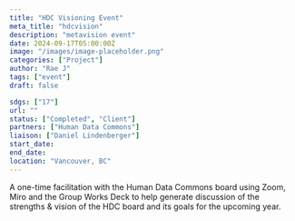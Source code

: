```yaml
---
title: "HDC Visioning Event"
meta_title: "hdcvision"
description: "metavision event"
date: 2024-09-17T05:00:00Z
image: "/images/image-placeholder.png"
categories: ["Project"]
author: "Rae J"
tags: ["event"]
draft: false

sdgs: ["17"]
url: ""
status: ["Completed", "Client"]
partners: ["Human Data Commons"]
liaison: ["Daniel Lindenberger"]
start_date:
end_date:
location: "Vancouver, BC"
---
```


A one-time facilitation with the Human Data Commons board using Zoom, Miro and the Group Works Deck to help generate discussion of the strengths & vision of the HDC board and its goals for the upcoming year.
